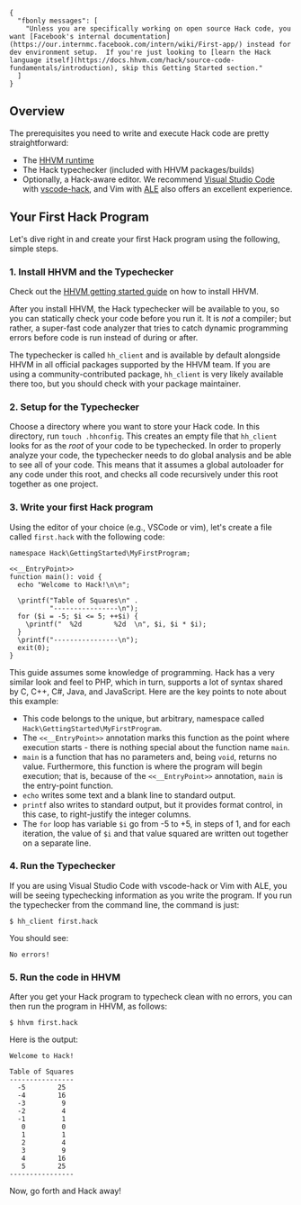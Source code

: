 ```yamlmeta
{
  "fbonly messages": [
    "Unless you are specifically working on open source Hack code, you want [Facebook's internal documentation](https://our.internmc.facebook.com/intern/wiki/First-app/) instead for dev environment setup.  If you're just looking to [learn the Hack language itself](https://docs.hhvm.com/hack/source-code-fundamentals/introduction), skip this Getting Started section."
  ]
}
```
## Overview

The prerequisites you need to write and execute Hack code are pretty straightforward:

* The [HHVM runtime](../../hhvm/getting-started/getting-started.md)
* The Hack typechecker (included with HHVM packages/builds)
* Optionally, a Hack-aware editor. We recommend [Visual Studio Code] with
  [vscode-hack], and Vim with [ALE] also offers an excellent experience.

## Your First Hack Program

Let's dive right in and create your first Hack program using the following, simple steps.

### 1. Install HHVM and the Typechecker

Check out the [HHVM getting started guide](../../hhvm/getting-started/getting-started.md) on how
to install HHVM.

After you install HHVM, the Hack typechecker will be available to you, so you can statically check
your code before you run it. It is *not* a compiler; but rather, a super-fast code analyzer that tries
to catch dynamic programming errors before code is run instead of during or after.

The typechecker is called `hh_client` and is available by default alongside HHVM in all official
packages supported by the HHVM team. If you are using a community-contributed package, `hh_client`
is very likely available there too, but you should check with your package maintainer.

### 2. Setup for the Typechecker

Choose a directory where you want to store your Hack code. In this directory, run `touch .hhconfig`. This
creates an empty file that `hh_client` looks for as the *root* of your code to be typechecked. In
order to properly analyze your code, the typechecker needs to do global analysis and be able to see
all of your code. This means that it assumes a global autoloader for any code under this root, and
checks all code recursively under this root together as one project.

### 3. Write your first Hack program

Using the editor of your choice (e.g., VSCode or vim), let's create a file called `first.hack` with the following code:

``` myfirstprogram.hack no-auto-output
namespace Hack\GettingStarted\MyFirstProgram;

<<__EntryPoint>>
function main(): void {
  echo "Welcome to Hack!\n\n";

  \printf("Table of Squares\n" .
          "----------------\n");
  for ($i = -5; $i <= 5; ++$i) {
    \printf("  %2d        %2d  \n", $i, $i * $i);
  }
  \printf("----------------\n");
  exit(0);
}
```

This guide assumes some knowledge of programming. Hack has a very similar look and feel to PHP, which in
turn, supports a lot of syntax shared by C, C++, C#, Java, and JavaScript. Here are the key points to note about this example:

* This code belongs to the unique, but arbitrary, namespace called `Hack\GettingStarted\MyFirstProgram`.
* The `<<__EntryPoint>>` annotation marks this function as the point where execution starts - there is nothing special about the function name `main`.
* `main` is a function that has no parameters and, being `void`, returns no value. Furthermore, this function
is where the program will begin execution; that is, because of the `<<__EntryPoint>>` annotation, `main` is the entry-point function.
* `echo` writes some text and a blank line to standard output.
* `printf` also writes to standard output, but it provides format control, in this case, to right-justify the integer columns.
* The `for` loop has variable `$i` go from -5 to +5, in steps of 1, and for each iteration, the value
of `$i` and that value squared are written out together on a separate line.

### 4. Run the Typechecker

If you are using Visual Studio Code with vscode-hack or Vim with ALE, you will be seeing typechecking information as you write the program. If you run the typechecker from the command line, the command is just:

```
$ hh_client first.hack
```

You should see:

```
No errors!
```

### 5. Run the code in HHVM

After you get your Hack program to typecheck clean with no errors, you can then run the
program in HHVM, as follows:

```
$ hhvm first.hack
```

Here is the output:

```
Welcome to Hack!

Table of Squares
----------------
  -5        25
  -4        16
  -3         9
  -2         4
  -1         1
   0         0
   1         1
   2         4
   3         9
   4        16
   5        25
----------------

```

Now, go forth and Hack away!

[Visual Studio Code]: https://code.visualstudio.com
[vscode-hack]: https://marketplace.visualstudio.com/items?itemName=pranayagarwal.vscode-hack
[ALE]: https://github.com/w0rp/ale
